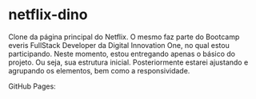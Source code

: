 # netflix-dino
Clone da página principal do Netflix. O mesmo faz parte do Bootcamp everis FullStack Developer da Digital Innovation One, no qual estou participando. 
Neste momento, estou entregando apenas o básico do projeto. Ou seja, sua estrutura inicial.
Posteriormente estarei ajustando e agrupando os elementos, bem como a responsividade.

GitHub Pages: 
